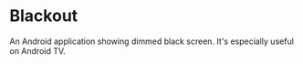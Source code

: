 # Blackout
An Android application showing dimmed black screen.
It's especially useful on Android TV.
